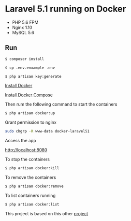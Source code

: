 # Laravel 5.1 running on Docker

- PHP 5.6 FPM
- Nginx 1.10
- MySQL 5.6

## Run

```sh
$ composer install
```

```sh
$ cp .env.enxample .env
```

```sh
$ php artisan key:generate
```

[Install Docker](https://docker.github.io/engine/installation/) 

[Install Docker Compose](https://docs.docker.com/compose/install/)

Then rum the following command to start the containers

```sh
$ php artisan docker:up
```

Grant permission to nginx
```sh
sudo chgrp -R www-data docker-laravel51
```

Access the app

[http://localhost:8080](http://localhost:8080)

To stop the containers

```sh
$ php artisan docker:kill
```

To remove the containers

```sh
$ php artisan docker:remove
```

To list containers running
```sh
$ php artisan docker:list
```

This project is based on this other [project](https://github.com/kyleferguson/laravel-with-docker-example)